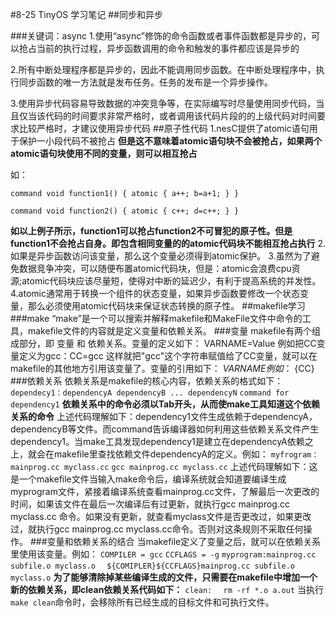 #8-25  TinyOS 学习笔记
##同步和异步

###关键词：async
1.使用“async”修饰的命令函数或者事件函数都是异步的，可以抢占当前的执行过程，异步函数调用的命令和触发的事件都应该是异步的

2.所有中断处理程序都是异步的，因此不能调用同步函数。在中断处理程序中，执行同步函数的唯一方法就是发布任务。任务的发布是一个异步操作。

3.使用异步代码容易导致数据的冲突竞争等，在实际编写时尽量使用同步代码，当且仅当该代码的时间要求非常严格时，或者调用该代码片段的的上级代码对时间要求比较严格时，才建议使用异步代码
##原子性代码
1.nesC提供了atomic语句用于保护一小段代码不被抢占
**但是这不意味着atomic语句块不会被抢占，如果两个atomic语句块使用不同的变量，则可以相互抢占**

如：

`command void function1()
{
  atomic
    {
     a++;
     b=a+1;
    }
}   `

`command void function2()
{
  atomic
    {
      c++;
      d=c++;
    }
}  `

**如以上例子所示，function1可以抢占function2不可冒犯的原子性。但是function1不会抢占自身。即包含相同变量的的atomic代码块不能相互抢占执行**
2.如果是异步函数访问该变量，那么这个变量必须得到atomic保护。
3.虽然为了避免数据竞争冲突，可以随便布置atomic代码块，但是：atomic会浪费cpu资源;atomic代码块应该尽量短，使得对中断的延迟少，有利于提高系统的并发性。
4.atomic通常用于转换一个组件的状态变量，如果异步函数要修改一个状态变量，那么必须使用atomic代码块来保证状态转换的原子性。
##makefile学习
###make
“make”是一个可以搜索并解释makefile和MakeFile文件中命令的工具，makefile文件的内容就是定义变量和依赖关系。
###变量
makefile有两个组成部分，即 变量 和 依赖关系。变量的定义如下：
VARNAME=Value   例如把CC变量定义为gcc：CC=gcc   这样就把"gcc"这个字符串赋值给了CC变量，就可以在makefile的其他地方引用该变量了。变量的引用如下：
${VARNAME}   例如：$ {CC}
###依赖关系
依赖关系是makefile的核心内容，依赖关系的格式如下：
`dependecy1：dependencyA dependencyB ... dependencyN`
  `command for dependency1`
**依赖关系中的命令必须以Tab开头，从而使make工具知道这个依赖关系的命令**
上述代码理解如下：dependency1文件生成依赖于dependencyA，dependencyB等文件。而command告诉编译器如何利用这些依赖关系文件产生dependency1。当make工具发现dependency1是建立在dependencyA依赖之上，就会在makefile里查找依赖文件dependencyA的定义。例如：
`myfrogram：mainprog.cc myclass.cc`
  `gcc mainprog.cc myclass.cc`
上述代码理解如下：这是一个makefile文件当输入make命令后，编译系统就会知道要编译生成myprogram文件，紧接着编译系统查看mainprog.cc文件，了解最后一次更改的时间，如果该文件在最后一次编译后有过更新，就执行gcc mainprog.cc myclass.cc 命令。如果没有更新，就查看myclass文件是否更改过，如果更改过，就执行gcc mainprog.cc myclass.cc命令。否则对这条规则不采取任何操作。
###变量和依赖关系的结合
当makefile定义了变量之后，就可以在依赖关系里使用该变量。例如：
`COMPILER = gcc`
`CCFLAGS = -g`
`myprogram:mainprog.cc subfile.o myclass.o`
`  ${COMIPLER}${CCFLAGS}mainprog.cc subfile.o myclass.o`
**为了能够清除掉某些编译生成的文件，只需要在makefile中增加一个新的依赖关系，即clean依赖关系代码如下：**
`clean:`
`  rm -rf *.o a.out`
当执行`make clean`命令时，会移除所有已经生成的目标文件和可执行文件。

